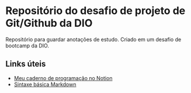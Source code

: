 # Repositório do desafio de projeto de Git/Github da DIO
Repositório para guardar anotações de estudo. Criado em um desafio de bootcamp da DIO.


## Links úteis
- [Meu caderno de programação no Notion](https://wave-mat-d2b.notion.site/Programming-a456f44613374970bccb6d9a613d796e)
- [Sintaxe básica Markdown](https://www.markdownguide.org/basic-syntax/)
